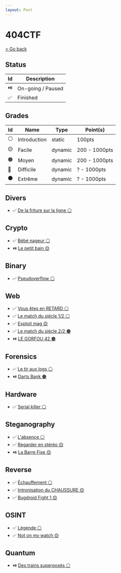 ```yaml
---
layout: Post
---
```

# 404CTF

<a class="back-link" href="../../">< Go back</a>

## Status

| Id | Description       |
|----|-------------------|
| ⏯️ | On-going / Paused |
| ✅ | Finished          |

## Grades

| Id | Name         | Type    | Point(s)      |
|----|--------------|---------|---------------|
| ⚪ | Introduction | static  | 100pts        |
| 🟡 | Facile       | dynamic | 200 - 1000pts |
| 🟠 | Moyen        | dynamic | 200 - 1000pts |
| 🔴 | Difficile    | dynamic | ? - 1000pts   |
| ⚫ | Extrême      | dynamic | ? - 1000pts   |

## Divers

- ✅ [De la friture sur la ligne ⚪](./Divers/De_la_friture_sur_la_ligne/)

## Crypto

- ✅ [Bébé nageur ⚪](./Crypto/Bebe_nageur/)
- ⏯️ [Le petit bain 🟡](./Crypto/Le_petit_bain/)

## Binary

- ✅ [Pseudoverflow ⚪](./Binary/Pseudoverflow/)

## Web

- ✅ [Vous êtes en RETARD ⚪](./Web/Vous_etes_en_RETARD/)
- ✅ [Le match du siècle 1/2 ⚪](./Web/Le_match_du_siecle_1/)
- ✅ [Exploit mag 🟡](./Web/Exploit_mag/)
- ✅ [Le match du siècle 2/2 🟠](./Web/Le_match_du_siecle_2/)
- ⏯️ [LE GORFOU 42 🟠](./Web/LE_GORFOU_42/)

## Forensics

- ✅ [Le tir aux logs ⚪](./Forensics/Le_tir_aux_logs/)
- ⏯️ [Darts Bank 🟠](./Forensics/Darts_bank/) <!-- TODO: Reinstall Windows VM... Grosse flemme là <https://www.reddit.com/r/virtualbox/comments/10xqngv/comment/jfywogg/?utm_source=share&utm_medium=web3x&utm_name=web3xcss&utm_term=1&utm_content=share_button> -->

## Hardware

- ✅ [Serial killer ⚪](./Hardware/Serial_killer/)

## Steganography

- ✅ [L'absence ⚪](./Steganography/Labsence/)
- ✅ [Regarder en stéréo 🟡](./Steganography/Regarder_en_stereo/)
- ⏯️ [La Barre Fixe 🟡](./Steganography/La_barre_fixe/)

## Reverse

- ✅ [Échauffement ⚪](./Reverse/Echauffement/)
- ✅ [Intronisation du CHAUSSURE 🟡](./Reverse/Intronisation_du_CHAUSSURE/)
- ✅ [Bugdroid Fight 1 🟡](./Reverse/Bugdroid_Fight_1/)

## OSINT

- ✅ [Légende ⚪](./OSINT/Legende/)
- ✅ [Not on my watch 🟡](./OSINT/Not_on_my_watch/)

## Quantum

- ⏯️ [Des trains superposés ⚪](./Quantum/Des_trains_superposes/)

